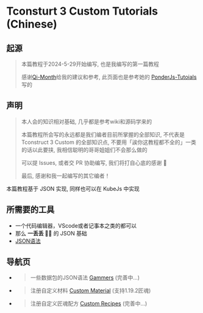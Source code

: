 # Tconsturt 3 Custom Tutorials (Chinese)
## 起源
> 本篇教程于2024-5-29开始编写, 也是我编写的第一篇教程
>
> 感谢[Qi-Month](https://github.com/Qi-Month)给我的建议和参考, 此页面也是参考她的 [PonderJs-Tutoials](https://github.com/Qi-Month/PonderJs-Tutorials/blob/main/README.md) 写的
## 声明
> 本人会的知识相对基础, 几乎都是参考wiki和源码学来的
>
> 本篇教程所会写的永远都是我们编者目前所掌握的全部知识, 不代表是 Tconstruct 3 Custom 的全部知识点, 不要用「誒你这教程都不全的」一类的话以此要挟, 我相信聪明的哥哥姐姐们不会那么做的
>
> 可以提 Issues, 或者交 PR 协助编写, 我们将打自心底的感谢 🙏
>
> 最后, 感谢和我一起编写的其它编者！

本篇教程基于 JSON 实现, 同样也可以在 KubeJs 中实现
## 所需要的工具
* 一个代码编辑器，VScode或者记事本之类的都可以
* 那么 **一丢丢 🌌🤏** 的 JSON 基础
* [JSON语法](https://www.runoob.com/json/json-syntax.html)
## 导航页
* > 一些数据包的JSON语法 [Gammers](/Gammers.md) (完善中...)

* > 注册自定义材料 [Custom Material](/Custom/Materials.md) (支持1.19.2匠魂)

* > 注册自定义匠魂配方 [Custom Recipes](/Custom/Recipes.md) (完善中...)